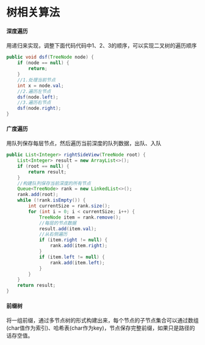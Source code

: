 # 树相关算法

#### 深度遍历  

用递归来实现，调整下面代码代码中1、2、3的顺序，可以实现二叉树的遍历顺序

```java
public void dsf(TreeNode node) {
    if (node == null) {
        return;
    }
    //1.处理当前节点
    int x = node.val;
    //2.遍历左节点
    dsf(node.left);
    //3.遍历右节点
    dsf(node.right);
}
```

#### 广度遍历 
用队列保存每层节点，然后遍历当前深度的队列数据，出队、入队

```java
public List<Integer> rightSideView(TreeNode root) {
    List<Integer> result = new ArrayList<>();
    if (root == null) {
        return result;
    }
    //构建队列保存当前深度的所有节点
    Queue<TreeNode> rank = new LinkedList<>();
    rank.add(root);
    while (!rank.isEmpty()) {
        int currentSize = rank.size();
        for (int i = 0; i < currentSize; i++) {
            TreeNode item = rank.remove();
            //每层的节点数据
            result.add(item.val);
            //从右侧遍历
            if (item.right != null) {
                rank.add(item.right);
            }
            if (item.left != null) {
                rank.add(item.left);
            }
        }
    }
    return result;
}
```

#### 前缀树
将一组前缀，通过多节点树的形式构建出来，每个节点的子节点集合可以通过数组(char值作为索引)、哈希表(char作为key)，节点保存完整前缀，如果只是路径的话存空值。

